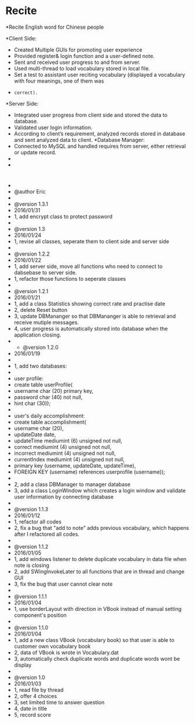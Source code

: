# Recite

*Recite English word for Chinese people

*Client Side: 
*	 Created Multiple GUIs for promoting user experience 
*	 Provided register& login function and a user-defined note.
*	 Sent and received user progress to and from server. 
*	 Used multi-thread to load vocabulary stored in local file. 
*	 Set a test to assistant user reciting vocabulary (displayed a vocabulary with four meanings, one of them was    
*	  correct). 
*Server Side: 
*	 Integrated user progress from client side and stored the data to database.
*  Validated user login information. 
*	 According to client’s requirement, analyzed records stored in database and sent analyzed data to client.
*Database Manager: 
*	 Connected to MySQL and handled requires from server, either retrieval or update record.
*
*

#

 * 
 * @author Eric
 * 
 *  @version 1.3.1
 *  2016/01/31
 *  1, add encrypt class to protect password
 *  
 *  @version 1.3
 *  2016/01/24
 *  1, revise all classes, seperate them to client side and server side
 *   
 *  @version 1.2.2
 *  2016/01/22
 *  1, add server side, move all functions who need to connect to dabsebase to server side. 
 *  1, refactor those functions to seperate classes
 *  
 * @version 1.2.1
 * 2016/01/21
 * 1, add a class Statistics showing correct rate and practise date
 * 2, delete Reset button
 * 3, update DBMananger so that DBMananger is able to retrieval and receive mutiple messages.
 * 4, user progress is automatically stored into database when the application closing.
 *  * @version 1.2.0
 * 2016/01/19
 * 
 * 1, add two databases:
 * 
 * user profile:
 * create table userProfile( 
 * username char (20) primary key, 
 * password char (40) not null, 
 * hint char (30));
 * 
 * user's daily accomplishment: 
 * create table accomplishment( 
 * username char (20), 
 * updateDate date, 
 * updateTime mediumint (6) unsigned not null,
 * correct mediumint (4) unsigned not null, 
 * incorrect mediumint (4) unsigned not null, 
 * currentIndex mediumint (4) unsigned not null,
 * primary key (username, updateDate, updateTime),  
 * FOREIGN KEY (username) references userprofile (username));
 * 
 * 2, add a class DBManager to manager database
 * 3, add a class LoginWindow which creates a login window and validate user information by connecting database
 *
 * @version 1.1.3
 * 2016/01/12
 * 1, refactor all codes
 * 2, fix a bug that "add to note" adds previous vocabulary, which happens after I refactored all codes.
 * 
 * @version 1.1.2
 * 2016/01/05
 * 1, add windows listener to delete duplicate vocabulary in data file when note is closing
 * 2, add SWingInvokeLater to all functions that are in thread and change GUI
 * 3, fix the bug that user cannot clear note
  * 
 * @version 1.1.1
 * 2016/01/04
 * 1, use borderLayout with direction in VBook instead of manual setting component's position
  * 
 * @version 1.1.0
 * 2016/01/04
 * 1, add a new class VBook (vocabulary book) so that user is able to customer own vocabulary book
 * 2, data of VBook is wrote in Vocabulary.dat
 * 3, automatically check duplicate words and duplicate words wont be display
 *  
 * @version 1.0 
 * 2016/01/03
 * 1, read file by thread
 * 2, offer 4 choices
 * 3, set limited time to answer question
 * 4, date in title
 * 5, record score
